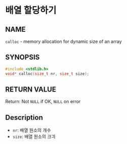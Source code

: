 # 배열 할당하기
## NAME
`calloc` - memory allocation for dynamic size of an array
## SYNOPSIS
```c
#include <stdlib.h>
void* calloc(size_t nr, size_t size);
```
## RETURN VALUE
Return: Not `NULL` if OK, `NULL` on error
## Description
* `nr`: 배열 원소의 개수
* `size`: 배열 원소의 크긔

